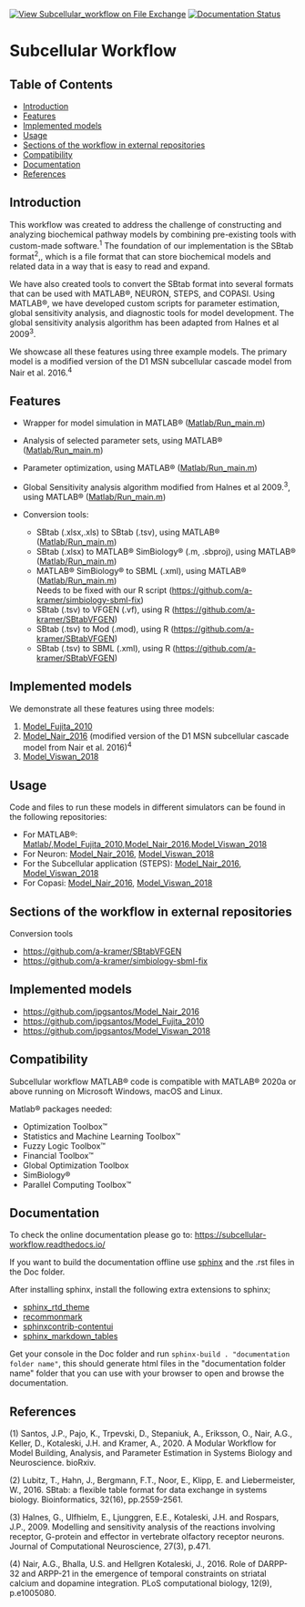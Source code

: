 [![View Subcellular_workflow on File Exchange](https://www.mathworks.com/matlabcentral/images/matlab-file-exchange.svg)](https://se.mathworks.com/matlabcentral/fileexchange/89293-subcellular_workflow) [![Documentation Status](https://readthedocs.org/projects/subcellular-workflow/badge/?version=latest)](https://subcellular-workflow.readthedocs.io/en/latest/?badge=latest)
# Subcellular Workflow

## Table of Contents
- [Introduction](#introduction)
- [Features](#features)
- [Implemented models](#implemented-models)
- [Usage](#usage)
- [Sections of the workflow in external repositories](#sections-of-the-workflow-in-external-repositories)
- [Compatibility](#compatibility)
- [Documentation](#documentation)
- [References](#references)

## Introduction

This workflow was created to address the challenge of constructing and analyzing biochemical pathway models by combining pre-existing tools with custom-made software.<sup>1</sup> The foundation of our implementation is the SBtab format<sup>2</sup>,, which is a file format that can store biochemical models and related data in a way that is easy to read and expand.

We have also created tools to convert the SBtab format into several formats that can be used with MATLAB®, NEURON, STEPS, and COPASI. Using MATLAB®, we have developed custom scripts for parameter estimation, global sensitivity analysis, and diagnostic tools for model development. The global sensitivity analysis algorithm has been adapted from Halnes et al 2009<sup>3</sup>.

We showcase all these features using three example models. The primary model is a modified version of the D1 MSN subcellular cascade model from Nair et al. 2016.<sup>4</sup>

## Features

* Wrapper for model simulation in MATLAB&reg; ([Matlab/Run_main.m](https://github.com/jpgsantos/Subcellular_workflow/blob/master/Matlab/Run_main.m))
* Analysis of selected parameter sets, using MATLAB&reg; ([Matlab/Run_main.m](https://github.com/jpgsantos/Subcellular_workflow/blob/master/Matlab/Run_main.m))
* Parameter optimization, using MATLAB&reg; ([Matlab/Run_main.m](https://github.com/jpgsantos/Subcellular_workflow/blob/master/Matlab/Run_main.m))
* Global Sensitivity analysis algorithm modified from Halnes et al 2009.<sup>3</sup>, using MATLAB&reg; ([Matlab/Run_main.m](https://github.com/jpgsantos/Subcellular_workflow/blob/master/Matlab/Run_main.m))
* Conversion tools:

  * SBtab (.xlsx,.xls) to SBtab (.tsv), using MATLAB&reg; ([Matlab/Run_main.m](https://github.com/jpgsantos/Subcellular_workflow/blob/master/Matlab/Run_main.m))
  * SBtab (.xlsx) to MATLAB&reg; SimBiology&reg; (.m, .sbproj), using MATLAB&reg; ([Matlab/Run_main.m](https://github.com/jpgsantos/Subcellular_workflow/blob/master/Matlab/Run_main.m))
  * MATLAB&reg; SimBiology&reg; to SBML (.xml), using MATLAB&reg; ([Matlab/Run_main.m](https://github.com/jpgsantos/Subcellular_workflow/blob/master/Matlab/Run_main.m))  
    Needs to be fixed with our R script (https://github.com/a-kramer/simbiology-sbml-fix)
  * SBtab (.tsv) to VFGEN (.vf), using R (https://github.com/a-kramer/SBtabVFGEN)
  * SBtab (.tsv) to Mod (.mod), using R (https://github.com/a-kramer/SBtabVFGEN)
  * SBtab (.tsv) to SBML (.xml), using R (https://github.com/a-kramer/SBtabVFGEN)

## Implemented models
We demonstrate all these features using three models:
1. [Model_Fujita_2010](https://github.com/jpgsantos/Model_Fujita_2010)
2. [Model_Nair_2016](https://github.com/jpgsantos/Model_Nair_2016) (modified version of the D1 MSN subcellular cascade model from Nair et al. 2016)<sup>4</sup>
3. [Model_Viswan_2018](https://github.com/jpgsantos/Model_Viswan_2018)

## Usage
Code and files to run these models in different simulators can be found in the following repositories:
* For MATLAB®: [Matlab/](https://github.com/jpgsantos/Subcellular_workflow/tree/master/Matlab),[Model_Fujita_2010](https://github.com/jpgsantos/Model_Fujita_2010),[Model_Nair_2016](https://github.com/jpgsantos/Model_Nair_2016),[Model_Viswan_2018](https://github.com/jpgsantos/Model_Viswan_2018)
* For Neuron: [Model_Nair_2016](https://github.com/jpgsantos/Model_Nair_2016/tree/master/NEURON), [Model_Viswan_2018](https://github.com/jpgsantos/Model_Viswan_2018/tree/master/NEURON)
* For the Subcellular application (STEPS): [Model_Nair_2016](https://github.com/jpgsantos/Model_Nair_2016/tree/master/BioNetGen%20and%20STEPS), [Model_Viswan_2018](https://github.com/jpgsantos/Model_Viswan_2018/tree/master/BioNetGen%20and%20STEPS)
* For Copasi: [Model_Nair_2016](https://github.com/jpgsantos/Model_Nair_2016), [Model_Viswan_2018](https://github.com/jpgsantos/Model_Viswan_2018)
  
## Sections of the workflow in external repositories

Conversion tools

* https://github.com/a-kramer/SBtabVFGEN
* https://github.com/a-kramer/simbiology-sbml-fix

## Implemented models

* https://github.com/jpgsantos/Model_Nair_2016
* https://github.com/jpgsantos/Model_Fujita_2010
* https://github.com/jpgsantos/Model_Viswan_2018

## Compatibility

Subcellular workflow MATLAB&reg; code is compatible with MATLAB&reg; 2020a or above running on Microsoft Windows, macOS and Linux.

Matlab&reg; packages needed:

  * Optimization Toolbox&trade;
  * Statistics and Machine Learning Toolbox&trade;
  * Fuzzy Logic Toolbox&trade;
  * Financial Toolbox&trade;
  * Global Optimization Toolbox
  * SimBiology&reg;
  * Parallel Computing Toolbox&trade;

## Documentation

To check the online documentation please go to: https://subcellular-workflow.readthedocs.io/

If you want to build the documentation offline use [sphinx](https://www.sphinx-doc.org/en/master/) and the .rst files in the Doc folder.

After installing sphinx, install the following extra extensions to sphinx;

* [sphinx_rtd_theme](https://pypi.org/project/sphinx-rtd-theme/)
* [recommonmark](https://recommonmark.readthedocs.io/)
* [sphinxcontrib-contentui](https://sphinxcontrib-contentui.readthedocs.io/en/latest/installation.html)
* [sphinx_markdown_tables](https://pypi.org/project/sphinx-markdown-tables/)

Get your console in the Doc folder and run `sphinx-build . "documentation folder name"`, this should generate html files in the "documentation folder name" folder that you can use with your browser to open and browse the documentation.

## References

(1) Santos, J.P., Pajo, K., Trpevski, D., Stepaniuk, A., Eriksson, O., Nair, A.G., Keller, D., Kotaleski, J.H. and Kramer, A., 2020. A Modular Workflow for Model Building, Analysis, and Parameter Estimation in Systems Biology and Neuroscience. bioRxiv.

(2) Lubitz, T., Hahn, J., Bergmann, F.T., Noor, E., Klipp, E. and Liebermeister, W., 2016. SBtab: a flexible table format for data exchange in systems biology. Bioinformatics, 32(16), pp.2559-2561.

(3) Halnes, G., Ulfhielm, E., Ljunggren, E.E., Kotaleski, J.H. and Rospars, J.P., 2009. Modelling and sensitivity analysis of the reactions involving receptor, G-protein and effector in vertebrate olfactory receptor neurons. Journal of Computational Neuroscience, 27(3), p.471.

(4) Nair, A.G., Bhalla, U.S. and Hellgren Kotaleski, J., 2016. Role of DARPP-32 and ARPP-21 in the emergence of temporal constraints on striatal calcium and dopamine integration. PLoS computational biology, 12(9), p.e1005080.
